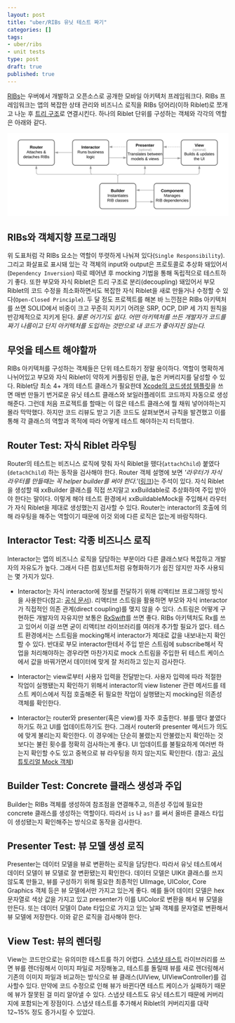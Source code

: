 ```yaml
---
layout: post
title: "uber/RIBs 유닛 테스트 짜기"
categories: []
tags:
- uber/ribs
- unit tests
type: post
draft: true
published: true
---
```


[RIBs](https://github.com/uber/RIBs)는 우버에서 개발하고 오픈소스로 공개한 모바일 아키텍처 프레임워크다. RIBs 프레임워크는 앱의 복잡한 상태 관리와 비즈니스 로직을 RIBs 덩어리(이하 Riblet)로 쪼개고 나눈 후 [트리 구조](https://github.com/uber/RIBs/wiki#state-management)로 연결시킨다. 하나의 Riblet 단위를 구성하는 객체와 각각의 역할은 아래와 같다.

<img src="/assets/posts/uber-ribs-diagram.png" />

## RIBs와 객체지향 프로그래밍

위 도표처럼 각 RIBs 요소는 역할이 뚜렷하게 나눠져 있다(`Single Responsibility`). 그리고 화살표로 표시돼 있는 각 객체의 input와 output은 프로토콜로 추상화 돼있어서(`Dependency Inversion`) 따로 떼어낸 후 mocking 기법을 통해 독립적으로 테스트하기 좋다. 또한 부모와 자식 Riblet은 트리 구조로 분리(decoupling) 돼있어서 부모 Riblet의 코드 수정을 최소화하면서도 복잡한 자식 Riblet을 새로 만들거나 수정할 수 있다(`Open-Closed Principle`). 두 달 정도 프로젝트를 해본 바 느낀점은 RIBs 아키텍처를 쓰면 SOLID에서 비중이 크고 꾸준히 지키기 어려운 SRP, OCP, DIP 세 가지 원칙을 반강제적으로 지키게 된다. *물론 어기기도 쉽다. 어떤 아키텍처를 쓰든 개발자가 코드를 짜기 나름이고 단지 아키텍처를 도입하는 것만으로 내 코드가 좋아지진 않는다.*

## 무엇을 테스트 해야할까

RIBs 아키텍처를 구성하는 객체들은 단위 테스트하기 정말 용이하다. 역할이 명확하게 나뉘어있고 부모와 자식 Riblet이 약하게 커플링된 만큼, 높은 커버리지를 달성할 수 있다. Riblet당 최소 4+ 개의 테스트 클래스가 필요한데 [Xcode의 코드생성 템플릿](https://github.com/uber/RIBs/tree/master/ios/tooling)을 쓰면 매번 만들기 번거로운 유닛 테스트 클래스와 보일러플레이트 코드까지 자동으로 생성해준다. 그런데 처음 프로젝트를 할때는 이 많은 테스트 클래스에 뭘 채워 넣어야하는지 몰라 막막했다. 하지만 코드 리뷰도 받고 기존 코드도 살펴보면서 규칙을 발견했고 이를 통해 각 클래스의 역할과 목적에 따라 어떻게 테스트 해야하는지 터득했다.

## Router Test: 자식 Riblet 라우팅

Router의 테스트는 비즈니스 로직에 맞춰 자식 Riblet을 뗐다(`attachChild`) 붙였다(`detachChild`) 하는 동작을 검사해야 한다. Router 객체 설명에 보면 *'라우터가 자식 라우터를 만들때는 꼭 helper builder를 써야 한다.'*([링크](https://github.com/uber/RIBs/blob/master/ios/RIBs/Classes/Router.swift#L75))는 주석이 있다. 자식 Riblet을 생성할 때 xxBuilder 클래스를 직접 쓰지말고 xxBuildable로 추상화하여 주입 받아야 한다는 말이다. 이렇게 해야 테스트 환경에서 xxBuildableMock을 주입해서 라우터가 자식 Riblet을 제대로 생성했는지 검사할 수 있다. Router는 interactor의 호출에 의해 라우팅을 해주는 역할이기 때문에 이것 외에 다른 로직은 없는게 바람직하다.

## Interactor Test: 각종 비즈니스 로직

Interactor는 앱의 비즈니스 로직을 담당하는 부분이라 다른 클래스보다 복잡하고 개발자의 자유도가 높다. 그래서 다른 컴포넌트처럼 유형화하기가 쉽진 않지만 자주 사용되는 몇 가지가 있다.

- Interactor는 자식 interactor에 정보를 전달하기 위해 리액티브 프로그래밍 방식을 사용한다(참고: [공식 문서](https://github.com/uber/RIBs/wiki#communication-between-ribs)). 리액티브 스트림을 활용하면 부모와 자식 interactor가 직접적인 의존 관계(direct coupling)를 맺지 않을 수 있다. 스트림은 어떻게 구현하든 개발자의 자유지만 보통은 [RxSwift](https://github.com/ReactiveX/RxSwift)를 쓰면 좋다. RIBs 아키텍처도 Rx를 쓰고 있어서 이걸 쓰면 굳이 리액티브 라이브러리를 여러개 추가할 필요가 없다. 테스트 환경에서는 스트림을 mocking해서 interactor가 제대로 값을 내보내는지 확인할 수 있다. 반대로 부모 interactor한테서 주입 받은 스트림에 subscribe해서 작업을 처리해야하는 경우라면 마찬가지로 mock 스트림을 주입한 뒤 테스트 케이스에서 값을 바꿔가면서 데이터에 맞게 잘 처리하고 있는지 검사한다.

- Interactor는 view로부터 사용자 입력을 전달받는다. 사용자 입력에 따라 적절한 작업이 실행됐는지 확인하기 위해서 interactor의 view listener 관련 메서드를 테스트 케이스에서 직접 호출해준 뒤 필요한 작업이 실행됐는지 mocking된 의존성 객체를 확인한다.

- Interactor는 router와 presenter(혹은 view)를 자주 호출한다. 뷰를 뗐다 붙였다 하기도 하고 UI를 업데이트하기도 한다. 그래서 router와 presenter 메서드가 의도에 맞게 불리는지 확인한다. 이 경우에는 단순히 불렸는지 안불렸는지 확인하는 것보다는 불린 횟수를 정확히 검사하는게 좋다. UI 업데이트를 불필요하게 여러번 하는지 확인할 수도 있고 중복으로 뷰 라우팅을 하지 않는지도 확인한다. (참고: [공식 튜토리얼 Mock 객체](https://github.com/uber/RIBs/blob/master/ios/tutorials/tutorial2/TicTacToeTests/TicTacToeMocks.swift))

## Builder Test: Concrete 클래스 생성과 주입

Builder는 RIBs 객체를 생성하여 참조점을 연결해주고, 의존성 주입에 필요한 concrete 클래스를 생성하는 역할이다. 따라서 `is` 나 `as?` 를 써서 올바른 클래스 타입이 생성됐는지 확인해주는 방식으로 동작을 검사한다.

## Presenter Test: 뷰 모델 생성 로직

Presenter는 데이터 모델을 뷰로 변환하는 로직을 담당한다. 따라서 유닛 테스트에서 데이터 모델이 뷰 모델로 잘 변환됐는지 확인한다. 데이터 모델은 UIKit 클래스를 쓰지 않도록 만들고, 뷰를 구성하기 위해 필요한 최종적인 UIImage, UIColor, Core Graphics 객체 등은 뷰 모델에서만 가지고 있는게 좋다. 예를 들어 데이터 모델은 hex 문자열로 색상 값을 가지고 있고 presenter가 이를 UIColor로 변환을 해서 뷰 모델을 만든다. 또는 데이터 모델이 Date 타입으로 가지고 있는 날짜 객체를 문자열로 변환해서 뷰 모델에 저장한다. 이와 같은 로직을 검사해야 한다.

## View Test: 뷰의 렌더링

View는 코드만으로는 유의미한 테스트를 하기 어렵다. [스냅샷 테스트](https://github.com/uber/ios-snapshot-test-case) 라이브러리를 쓰면 뷰를 렌더링해서 이미지 파일로 저장해놓고, 테스트를 돌릴때 뷰를 새로 렌더링해서 기존의 이미지 파일과 비교하는 방식으로 뷰 클래스(UIView, UIViewController)를 검사할수 있다. 만약에 코드 수정으로 인해 뷰가 바뀐다면 테스트 케이스가 실패하기 때문에 뷰가 잘못된 걸 미리 알아낼 수 있다. 스냅샷 테스트도 유닛 테스트기 때문에 커버리지에 포함되는게 장점이다. 스냅샷 테스트를 추가해서 Riblet의 커버리지를 대략 12~15% 정도 증가시킬 수 있었다.
